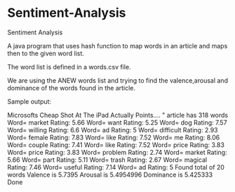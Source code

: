 Sentiment-Analysis
==================

Sentiment Analysis

A java program that uses hash function to map words in an article and maps then to the given word list.

The word list is defined in a words.csv file.

We are using the ANEW words list and trying to find the valence,arousal and dominance of the words found in the article.

Sample output:

Microsofts Cheap Shot At The iPad Actually Points.... "
article has 318 words
Word= market Rating: 5.66
Word= want Rating: 5.25
Word= dog Rating: 7.57
Word= willing Rating: 6.6
Word= ad Rating: 5
Word= difficult Rating: 2.93
Word= female Rating: 7.83
Word= like Rating: 7.52
Word= me Rating: 8.06
Word= couple Rating: 7.41
Word= like Rating: 7.52
Word= price Rating: 3.83
Word= price Rating: 3.83
Word= problem Rating: 2.74
Word= market Rating: 5.66
Word= part Rating: 5.11
Word= trash Rating: 2.67
Word= magical Rating: 7.46
Word= useful Rating: 7.14
Word= ad Rating: 5
Found total of 20 words
Valence is 5.7395
Arousal is 5.4954996
Dominance is 5.425333
Done
